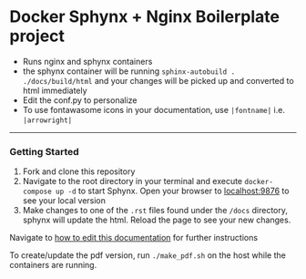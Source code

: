 # Docker Sphynx + Nginx Boilerplate project

- Runs nginx and sphynx containers
- the sphynx container will be running `sphinx-autobuild . ./docs/build/html` and your changes will be picked up and converted to html immediately
- Edit the conf.py to personalize
- To use fontawasome icons in your documentation, use `|fontname|` i.e. `|arrowright|`
------

### Getting Started


1. Fork and clone this repository
2. Navigate to the root directory in your terminal and execute `docker-compose up -d` to start Sphynx.  Open your browser
   to [localhost:9876](http://localhost:9876) to see your local version
3. Make changes to one of the `.rst` files found under the `/docs` directory, sphynx will update the html.  Reload
   the page to see your new changes.
   
Navigate to [how to edit this documentation](http://localhost:9876/howtouse.html) for further instructions

To create/update the pdf version, run `./make_pdf.sh` on the host while the containers are running.
